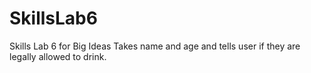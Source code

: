 # SkillsLab6
Skills Lab 6 for Big Ideas
Takes name and age and tells user if they are legally allowed to drink.